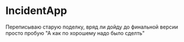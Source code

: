 # IncidentApp

Переписываю старую поделку, вряд ли дойду до финальной версии просто пробую "А как по хорошему надо было сделть"
